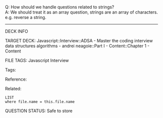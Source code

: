 Q: How should we handle questions related to strings?  
A: We should treat it as an array question, strings are an array of characters.  
e.g. reverse a string.
<!--ID: 1690376046979-->

---

DECK INFO

TARGET DECK: Javascript::Interview::ADSA - Master the coding interview data structures algorithms - andrei neagoie::Part I - Content::Chapter 1 - Content

FILE TAGS: Javascript Interview

Tags:

Reference:

Related:

```dataview
LIST
where file.name = this.file.name
```

QUESTION STATUS: Safe to store
